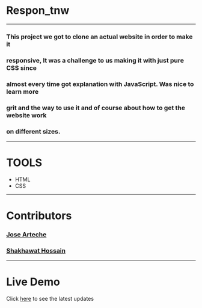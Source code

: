 # Respon_tnw
---
### This project we got to clone an actual website in order to make it
### responsive, It was a challenge to us making it with just pure CSS since
### almost every time got explanation with JavaScript.  Was nice to learn more
### grit and the way to use it and of course about how to get the website work
### on different sizes.
---
# TOOLS
- HTML
- CSS
---
# Contributors

### [Jose Arteche](https://github.com/trillianjose)
### [Shakhawat Hossain](https://github.com/shshamim63)
---
# Live Demo

Click [here](https://raw.githack.com/trillianjose/respon_tnw/development/index.html) to see the latest updates
